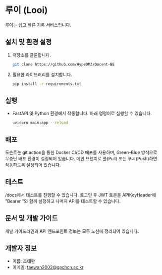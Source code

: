 # 루이 (Looi)

루이는 쉽고 빠른 기록 서비스입니다.

## 설치 및 환경 설정

1. 저장소를 클론합니다.
    ```bash
    git clone https://github.com/HypeDMZ/Docent-BE
    ```

2. 필요한 라이브러리를 설치합니다.
    ```bash
    pip install -r requirements.txt
    ```
   

## 실행
- FastAPI 및 Python 환경에서 작동합니다. 아래 명령어로 실행할 수 있습니다.
    ```bash
    uvicorn main:app --reload
    ```

## 배포

도슨트는 git action을 통한 Docker CI/CD 배포를 사용하며, Green-Blue 방식으로 무중단 배포 환경이 설정되어 있습니다. 메인 브랜치로 풀(Pull) 또는 푸시(Push)하면 작동하도록 설정되어 있습니다.

## 테스트

/docs에서 테스트를 진행할 수 있습니다. 로그인 후 JWT 토큰을 APIKeyHeader에 "Bearer "와 함께 설정하고 나머지 API를 테스트할 수 있습니다.

## 문서 및 개발 가이드

개발 가이드라인과 API 엔드포인트 정보는 모두 노션에 정리되어 있습니다.

## 개발자 정보

- 이름: 조태완
- 이메일: taewan2002@gachon.ac.kr
